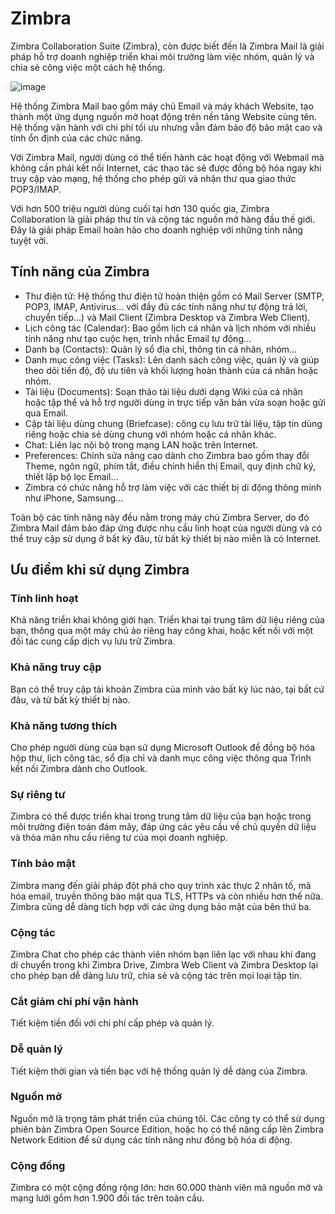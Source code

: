 # Zimbra

Zimbra Collaboration Suite (Zimbra), còn được biết đến là Zimbra Mail là giải pháp hỗ trợ doanh nghiệp triển khai môi trường làm việc nhóm, quản lý và chia sẻ công việc một cách hệ thống.

![image](https://user-images.githubusercontent.com/111716161/191891620-1c5cc2ce-26ef-44ff-8224-b0fa53dfac04.png)

Hệ thống Zimbra Mail bao gồm máy chủ Email và máy khách Website, tạo thành một ứng dụng nguồn mở hoạt động trên nền tảng Website cùng tên. Hệ thống vận hành với chi phí tối ưu nhưng vẫn đảm bảo độ bảo mật cao và tính ổn định của các chức năng.

Với Zimbra Mail, người dùng có thể tiến hành các hoạt động với Webmail mà không cần phải kết nối Internet, các thao tác sẽ được đồng bộ hóa ngay khi truy cập vào mạng, hệ thống cho phép gửi và nhận thư qua giao thức POP3/IMAP.

Với hơn 500 triệu người dùng cuối tại hơn 130 quốc gia, Zimbra Collaboration là giải pháp thư tín và cộng tác nguồn mở hàng đầu thế giới. Đây là giải pháp Email hoàn hảo cho doanh nghiệp với những tính năng tuyệt vời.

## Tính năng của Zimbra

- Thư điện tử: Hệ thống thư điện tử hoàn thiện gồm có Mail Server (SMTP, POP3, IMAP, Antivirus… với đầy đủ các tính năng như tự động trả lời, chuyển tiếp…) và Mail Client (Zimbra Desktop và Zimbra Web Client).
- Lịch công tác (Calendar): Bao gồm lịch cá nhân và lịch nhóm với nhiều tính năng như tạo cuộc hẹn, trình nhắc Email tự động…
- Danh bạ (Contacts): Quản lý sổ địa chỉ, thông tin cá nhân, nhóm…
- Danh mục công việc (Tasks): Lên danh sách công việc, quản lý và giúp theo dõi tiến độ, độ ưu tiên và khối lượng hoàn thành của cá nhân hoặc nhóm.
- Tài liệu (Documents): Soạn thảo tài liệu dưới dạng Wiki của cá nhân hoặc tập thể và hỗ trợ người dùng in trực tiếp văn bản vừa soạn hoặc gửi qua Email.
- Cặp tài liệu dùng chung (Briefcase): công cụ lưu trữ tài liệu, tập tin dùng riêng hoặc chia sẻ dùng chung với nhóm hoặc cá nhân khác.
- Chat: Liên lạc nội bộ trong mạng LAN hoặc trên Internet.
- Preferences: Chỉnh sửa nâng cao dành cho Zimbra bao gồm thay đổi Theme, ngôn ngữ, phím tắt, điều chỉnh hiển thị Email, quy định chữ ký, thiết lập bộ lọc Email…
- Zimbra có chức năng hỗ trợ làm việc với các thiết bị di động thông minh như iPhone, Samsung…

Toàn bộ các tính năng này đều nằm trong máy chủ Zimbra Server, do đó Zimbra Mail đảm bảo đáp ứng được nhu cầu linh hoạt của người dùng và có thể truy cập sử dụng ở bất kỳ đâu, từ bất kỳ thiết bị nào miễn là có Internet.

## Ưu điểm khi sử dụng Zimbra


### Tính linh hoạt

Khả năng triển khai không giới hạn. Triển khai tại
trung tâm dữ liệu riêng của bạn, thông qua một
máy chủ ảo riêng hay công khai, hoặc kết nối với một đối tác cung cấp dịch vụ lưu trữ Zimbra.

### Khả năng truy cập

Bạn có thể truy cập tài khoản Zimbra của mình vào
bất kỳ lúc nào, tại bất cứ đâu, và từ bất kỳ thiết bị
nào.

### Khả năng tương thích

Cho phép người dùng của bạn sử dụng Microsoft Outlook
để đồng bộ hóa hộp thư, lịch công tác, sổ địa chỉ và
danh mục công việc thông qua Trình kết nối Zimbra
dành cho Outlook. 

### Sự riêng tư

Zimbra có thể được triển khai trong trung tâm dữ
liệu của bạn hoặc trong môi trường điện toán đám
mây, đáp ứng các yêu cầu về chủ quyền dữ liệu và
thỏa mãn nhu cầu riêng tư của mọi doanh nghiệp.

### Tính bảo mật

Zimbra mang đến giải pháp đột phá cho quy trình xác
thực 2 nhân tố, mã hóa email, truyền thông bảo mật
qua TLS, HTTPs và còn nhiều hơn thế nữa. Zimbra
cũng dễ dàng tích hợp với các ứng dụng bảo mật của
bên thứ ba.

### Cộng tác

Zimbra Chat cho phép các thành viên nhóm bạn liên
lạc với nhau khi đang di chuyển trong khi Zimbra
Drive, Zimbra Web Client và Zimbra Desktop lại cho
phép bạn dễ dàng lưu trữ, chia sẻ và cộng tác trên
mọi loại tập tin.

### Cắt giảm chi phí vận hành

Tiết kiệm tiền đối với chi phí cấp phép và quản lý.

### Dễ quản lý
Tiết kiệm thời gian và tiền bạc với hệ thống quản lý dễ dàng của Zimbra.

### Nguồn mở

Nguồn mở là trọng tâm phát triển của chúng tôi.
Các công ty có thể sử dụng phiên bản Zimbra Open
Source Edition, hoặc họ có thể nâng cấp lên Zimbra
Network Edition để sử dụng các tính năng như đồng
bộ hóa di động.

### Cộng đồng

Zimbra có một cộng đồng rộng lớn: hơn 60.000
thành viên mã nguồn mở và mạng lưới gồm hơn
1.900 đối tác trên toàn cầu. 
